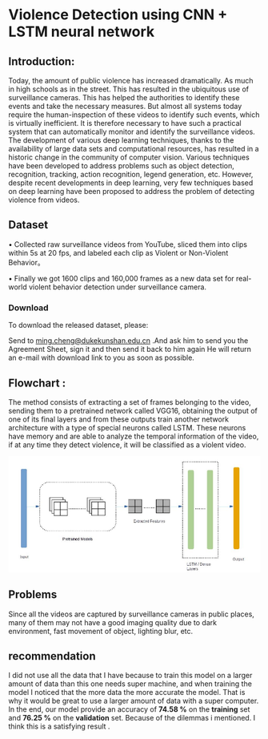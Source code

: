 # Violence Detection using CNN + LSTM neural network

## Introduction:

Today, the amount of public violence has increased dramatically. As much in high schools as in the street. This has resulted in the ubiquitous use of surveillance cameras. This has helped the authorities to identify these events and take the necessary measures. But almost all systems today require the human-inspection of these videos to identify such events, which is virtually inefficient. It is therefore necessary to have such a practical system that can automatically monitor and identify the surveillance videos. The development of various deep learning techniques, thanks to the availability of large data sets and computational resources, has resulted in a historic change in the community of computer vision. Various techniques have been developed to address problems such as object detection, recognition, tracking, action recognition, legend generation, etc. However, despite recent developments in deep learning, very few techniques based on deep learning have been proposed to address the problem of detecting violence from videos.


## Dataset
•	Collected raw surveillance videos from YouTube, sliced them into clips within 5s at 20 fps, and labeled each clip as Violent or Non-Violent Behavior。

•	Finally we got 1600 clips and 160,000 frames as a new data set for real-world violent behavior detection under surveillance camera.

### Download
To download the released dataset, please:

Send to ming.cheng@dukekunshan.edu.cn .And ask him to send you the Agreement Sheet, sign it and then send it back to him again 
He will return an e-mail with download link to you as soon as possible.

## Flowchart : 
The method consists of extracting a set of frames belonging to the video, sending them to a pretrained network called VGG16, obtaining the output of one of its final layers and from these outputs train another network architecture with a type of special neurons called LSTM. These neurons have memory and are able to analyze the temporal information of the video, if at any time they detect violence, it will be classified as a violent video.

![](flowchart.JPG)

## Problems
Since all the videos are captured by surveillance cameras in public places, many of them may not have a good imaging quality due to dark environment, fast movement of object, lighting blur, etc.

## recommendation
I did not use all the data that I have because to train this model on a larger amount of data than this one needs super machine, and when training the model I noticed that the more data the more accurate the model. That is why it would be great to use a larger amount of data with a super computer.
In the end, our model provide an accuracy of  **74.58 %** on the **training** set and **76.25 %** on the **validation** set.
Because of the dilemmas i mentioned. I think this is a satisfying result .
